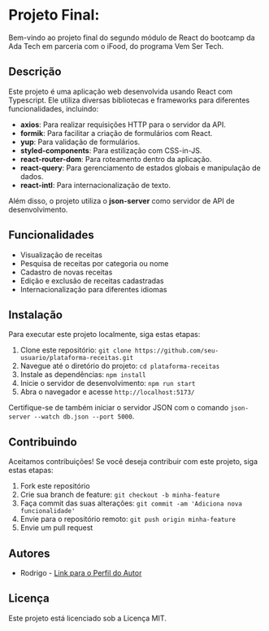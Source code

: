 # Projeto Final:

Bem-vindo ao projeto final do segundo módulo de React do bootcamp da Ada Tech em parceria com o iFood, do programa Vem Ser Tech.

## Descrição

Este projeto é uma aplicação web desenvolvida usando React com Typescript. Ele utiliza diversas bibliotecas e frameworks para diferentes funcionalidades, incluindo:

- **axios**: Para realizar requisições HTTP para o servidor da API.
- **formik**: Para facilitar a criação de formulários com React.
- **yup**: Para validação de formulários.
- **styled-components**: Para estilização com CSS-in-JS.
- **react-router-dom**: Para roteamento dentro da aplicação.
- **react-query**: Para gerenciamento de estados globais e manipulação de dados.
- **react-intl**: Para internacionalização de texto.

Além disso, o projeto utiliza o **json-server** como servidor de API de desenvolvimento.

## Funcionalidades

- Visualização de receitas
- Pesquisa de receitas por categoria ou nome
- Cadastro de novas receitas
- Edição e exclusão de receitas cadastradas
- Internacionalização para diferentes idiomas

## Instalação

Para executar este projeto localmente, siga estas etapas:

1. Clone este repositório: `git clone https://github.com/seu-usuario/plataforma-receitas.git`
2. Navegue até o diretório do projeto: `cd plataforma-receitas`
3. Instale as dependências: `npm install`
4. Inicie o servidor de desenvolvimento: `npm run start`
5. Abra o navegador e acesse `http://localhost:5173/`

Certifique-se de também iniciar o servidor JSON com o comando `json-server --watch db.json --port 5000`.

## Contribuindo

Aceitamos contribuições! Se você deseja contribuir com este projeto, siga estas etapas:

1. Fork este repositório
2. Crie sua branch de feature: `git checkout -b minha-feature`
3. Faça commit das suas alterações: `git commit -am 'Adiciona nova funcionalidade'`
4. Envie para o repositório remoto: `git push origin minha-feature`
5. Envie um pull request

## Autores

- Rodrigo - [Link para o Perfil do Autor](https://github.com/RodrigoSilva5)

## Licença

Este projeto está licenciado sob a Licença MIT.
